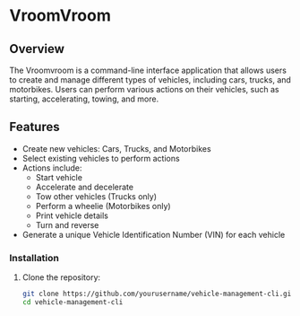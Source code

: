 # VroomVroom

## Overview

The Vroomvroom is a command-line interface application that allows users to create and manage different types of vehicles, including cars, trucks, and motorbikes. Users can perform various actions on their vehicles, such as starting, accelerating, towing, and more.

## Features

- Create new vehicles: Cars, Trucks, and Motorbikes
- Select existing vehicles to perform actions
- Actions include:
  - Start vehicle
  - Accelerate and decelerate
  - Tow other vehicles (Trucks only)
  - Perform a wheelie (Motorbikes only)
  - Print vehicle details
  - Turn and reverse
- Generate a unique Vehicle Identification Number (VIN) for each vehicle

### Installation

1. Clone the repository:

   ```bash
   git clone https://github.com/yourusername/vehicle-management-cli.git
   cd vehicle-management-cli
